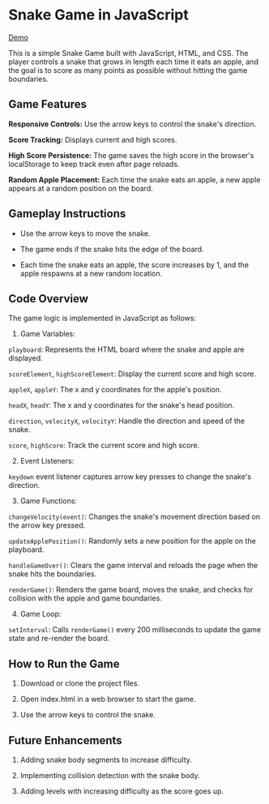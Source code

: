 # Snake Game in JavaScript

[Demo](https://webbucket-cdn-snake-game-production-3472e6de.stacktape-app.com/) 

This is a simple Snake Game built with JavaScript, HTML, and CSS. The player controls a snake that grows in length each time it eats an apple, and the goal is to score as many points as possible without hitting the game boundaries.

## Game Features
**Responsive Controls:** Use the arrow keys to control the snake's direction.

**Score Tracking:** Displays current and high scores.

**High Score Persistence:** The game saves the high score in the browser's localStorage to keep track even after page reloads.

**Random Apple Placement:** Each time the snake eats an apple, a new apple appears at a random position on the board.

## Gameplay Instructions

- Use the arrow keys to move the snake.
  
- The game ends if the snake hits the edge of the board.

- Each time the snake eats an apple, the score increases by 1, and the apple respawns at a new random location.

## Code Overview
The game logic is implemented in JavaScript as follows:

1. Game Variables:

`playboard`: Represents the HTML board where the snake and apple are displayed.

`scoreElement`, `highScoreElement`: Display the current score and high score.

`appleX`, `appleY`: The x and y coordinates for the apple's position.

`headX`, `headY`: The x and y coordinates for the snake's head position.

`direction`, `velocityX`, `velocityY`: Handle the direction and speed of the snake.

`score`, `highScore`: Track the current score and high score.

2. Event Listeners:

`keydown` event listener captures arrow key presses to change the snake's direction.

3. Game Functions:

`changeVelocity(event)`: Changes the snake's movement direction based on the arrow key pressed.

`updateApplePosition()`: Randomly sets a new position for the apple on the playboard.

`handleGameOver()`: Clears the game interval and reloads the page when the snake hits the boundaries.

`renderGame()`: Renders the game board, moves the snake, and checks for collision with the apple and game boundaries.

4. Game Loop:

`setInterval`: Calls `renderGame()` every 200 milliseconds to update the game state and re-render the board.

## How to Run the Game

1. Download or clone the project files.

2. Open index.html in a web browser to start the game.

3. Use the arrow keys to control the snake.

## Future Enhancements

1. Adding snake body segments to increase difficulty.

2. Implementing collision detection with the snake body.

3. Adding levels with increasing difficulty as the score goes up.
